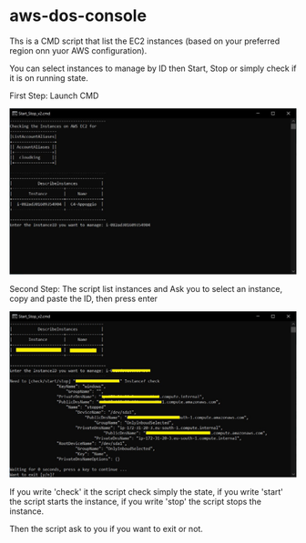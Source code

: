 # aws-dos-console

Ths is a CMD script that list the EC2 instances (based on your preferred region onn yuor AWS configuration).

You can select instances to manage by ID then Start, Stop or simply check if it is on running state.

First Step: Launch CMD

![Alt text](images\Start_Stop_v2.cmd.jpg?raw=true "Start / Stop Instances on CMD / Powershell")

Second Step: The script list instances and Ask you to select an instance, copy and paste the ID, then press enter

![Alt text](images\Start_Stop_v2.cmd_check.jpg?raw=true "Start / Stop Instances on CMD / Powershell ID instance")

If you write 'check' it the script check simply the state, 
if you write 'start' the script starts the instance, 
if you write 'stop' the script stops the instance.

Then the script ask to you if you want to exit or not.